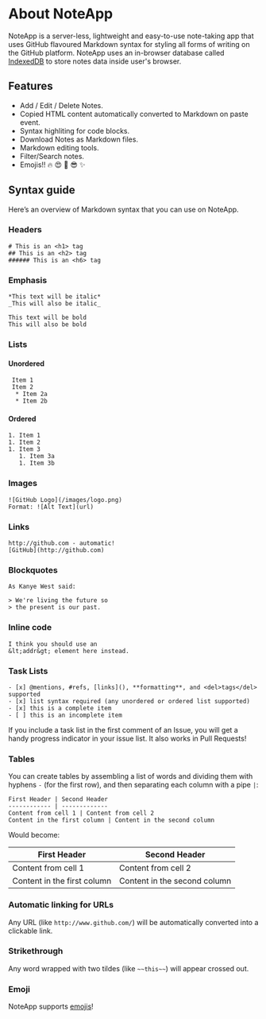 # About NoteApp

NoteApp is a server-less, lightweight and easy-to-use note-taking app that uses GitHub flavoured Markdown syntax for styling all forms of writing on the GitHub platform. NoteApp uses an in-browser database called [IndexedDB](https://developer.mozilla.org/en-US/docs/Web/API/IndexedDB_API) to store notes data inside user's browser.

Features 
------------
- Add / Edit / Delete Notes.
- Copied HTML content automatically converted to Markdown on paste event.
- Syntax highliting for code blocks.
- Download Notes as Markdown files.
- Markdown editing tools.
- Filter/Search notes.
- Emojis!! :fire: :heart_eyes: :star2: :sunglasses: :sparkles: 

Syntax guide
------------

Here’s an overview of Markdown syntax that you can use on NoteApp.

### Headers

    # This is an <h1> tag
    ## This is an <h2> tag
    ###### This is an <h6> tag

### Emphasis

    *This text will be italic*
    _This will also be italic_
    
    This text will be bold
    This will also be bold

### Lists

#### Unordered

     Item 1
     Item 2
      * Item 2a
      * Item 2b

#### Ordered

    1. Item 1
    1. Item 2
    1. Item 3
       1. Item 3a
       1. Item 3b

### Images

    ![GitHub Logo](/images/logo.png)
    Format: ![Alt Text](url)

### Links

    http://github.com - automatic!
    [GitHub](http://github.com)

### Blockquotes

    As Kanye West said:
    
    > We're living the future so
    > the present is our past.

### Inline code

    I think you should use an
    &lt;addr&gt; element here instead.

### Task Lists

    - [x] @mentions, #refs, [links](), **formatting**, and <del>tags</del> supported
    - [x] list syntax required (any unordered or ordered list supported)
    - [x] this is a complete item
    - [ ] this is an incomplete item

If you include a task list in the first comment of an Issue, you will get a handy progress indicator in your issue list. It also works in Pull Requests!

### Tables

You can create tables by assembling a list of words and dividing them with hyphens `-` (for the first row), and then separating each column with a pipe `|`:

    First Header | Second Header
    ------------ | -------------
    Content from cell 1 | Content from cell 2
    Content in the first column | Content in the second column

Would become:

| First Header | Second Header |
| --- | --- |
| Content from cell 1 | Content from cell 2 |
| Content in the first column | Content in the second column |

### Automatic linking for URLs

Any URL (like `http://www.github.com/`) will be automatically converted into a clickable link.

### Strikethrough

Any word wrapped with two tildes (like `~~this~~`) will appear crossed out.

### Emoji

NoteApp supports [emojis](https://www.webfx.com/tools/emoji-cheat-sheet/)!